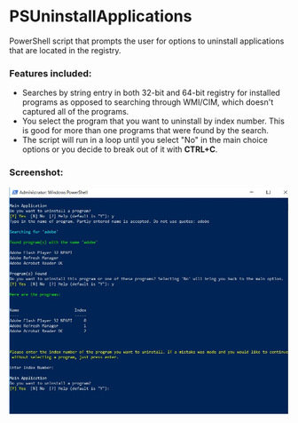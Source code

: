 # PSUninstallApplications
PowerShell script that prompts the user for options to uninstall applications that are located in the registry.

### Features included:
* Searches by string entry in both 32-bit and 64-bit registry for installed programs as opposed to searching through WMI/CIM, which doesn't captured all of the programs. 
* You select the program that you want to uninstall by index number. This is good for more than one programs that were found by the search.
* The script will run in a loop until you select "No" in the main choice options or you decide to break out of it with __CTRL+C__. 

### Screenshot:
![alt-text](https://raw.githubusercontent.com/nicoeat614/PSUninstallApplications/master/MainImage.JPG)

